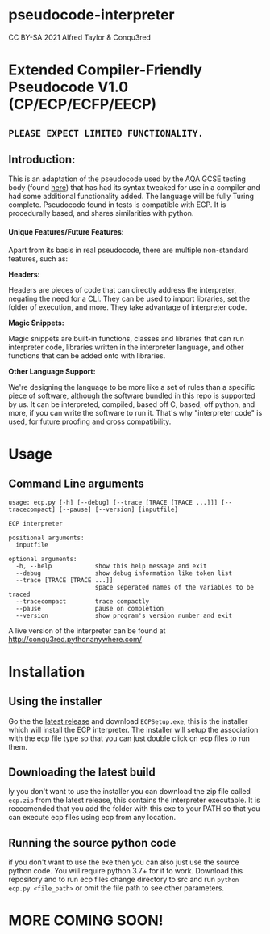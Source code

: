 # pseudocode-interpreter
CC BY-SA 2021 Alfred Taylor & Conqu3red 

# **Extended Compiler-Friendly Pseudocode V1.0  (CP/ECP/ECFP/EECP)**

## `PLEASE EXPECT LIMITED FUNCTIONALITY.`

## Introduction:

This is an adaptation of the pseudocode used by the AQA GCSE testing body (found [here](https://filestore.aqa.org.uk/resources/computing/AQA-8525-TG-PC.PDF)) that has had its syntax tweaked for use in a compiler and had some additional functionality added. The language will be fully Turing complete. Pseudocode found in tests is compatible with ECP. It is procedurally based, and shares similarities with python.

#### Unique Features/Future Features:

Apart from its basis in real pseudocode, there are multiple non-standard features, such as:

**Headers:**

Headers are pieces of code that can directly address the interpreter, negating the need for a CLI. They can be used to import libraries, set the folder of execution, and more. They take advantage of interpreter code.

**Magic Snippets:**

Magic snippets are built-in functions, classes and libraries that can run interpreter code, libraries written in the interpreter language, and other functions that can be added onto with libraries.

**Other Language Support:**

We're designing the language to be more like a set of rules than a specific piece of software, although the software bundled in this repo is supported by us. It can be interpreted, compiled, based off C, based, off python, and more, if you can write the software to run it. That's why "interpreter code" is used, for future proofing and cross compatibility.

# Usage
## Command Line arguments
```
usage: ecp.py [-h] [--debug] [--trace [TRACE [TRACE ...]]] [--tracecompact] [--pause] [--version] [inputfile]

ECP interpreter

positional arguments:
  inputfile

optional arguments:
  -h, --help            show this help message and exit
  --debug               show debug information like token list
  --trace [TRACE [TRACE ...]]
                        space seperated names of the variables to be traced
  --tracecompact        trace compactly
  --pause               pause on completion
  --version             show program's version number and exit
```
A live version of the interpreter can be found at http://conqu3red.pythonanywhere.com/

# Installation
## Using the installer
Go the the [latest release](https://github.com/Conqu3red/pseudocode-interpreter/releases/latest) and download `ECPSetup.exe`, this is the installer which will install the ECP interpreter. The installer will setup the association with the ecp file type so that you can just double click on ecp files to run them.
## Downloading the latest build
Iy you don't want to use the installer you can download the zip file called `ecp.zip` from the latest release, this contains the interpreter executable. It is reccomended that you add the folder with this exe to your PATH so that you can execute ecp files using ecp from any location.
## Running the source python code
if you don't want to use the exe then you can also just use the source python code. You will require python 3.7+ for it to work. Download this repository and to run ecp files change directory to src and run `python ecp.py <file_path>` or omit the file path to see other parameters.

# MORE COMING SOON!


